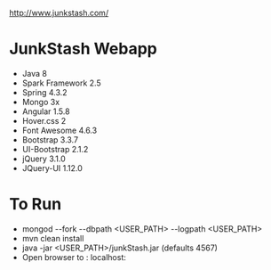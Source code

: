 http://www.junkstash.com/

# JunkStash Webapp
* Java 8
* Spark Framework 2.5
* Spring 4.3.2
* Mongo 3x
* Angular 1.5.8
* Hover.css 2
* Font Awesome 4.6.3
* Bootstrap 3.3.7
* UI-Bootstrap 2.1.2
* jQuery 3.1.0
* JQuery-UI 1.12.0

# To Run
* mongod --fork --dbpath <USER_PATH> --logpath <USER_PATH>
* mvn clean install
* java -jar <USER_PATH>/junkStash.jar <PORT> (defaults 4567)
* Open browser to : localhost:<PORT>

